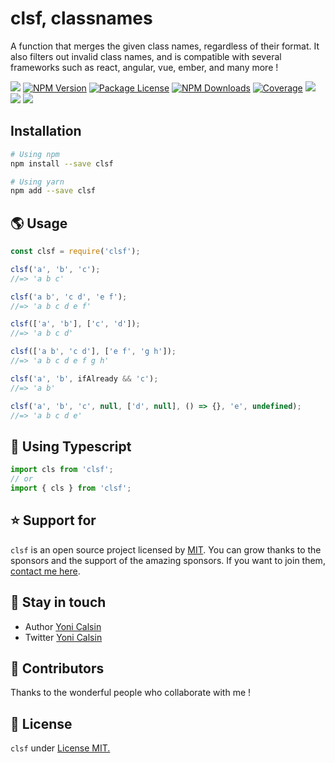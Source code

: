 # clsf, classnames

A function that merges the given class names, regardless of their format. It also filters out invalid class names, and is compatible with several frameworks such as react, angular, vue, ember, and many more !

<a href="https://github.com/yoicalsin/clsf"><img src="https://img.shields.io/spiget/stars/1000?color=brightgreen&label=Star&logo=github" /></a>
<a href="https://www.npmjs.com/clsf" target="_blank">
<img src="https://img.shields.io/npm/v/clsf" alt="NPM Version" /></a>
<a href="https://www.npmjs.com/clsf" target="_blank">
<img src="https://img.shields.io/npm/l/clsf" alt="Package License" /></a>
<a href="https://www.npmjs.com/clsf" target="_blank">
<img src="https://img.shields.io/npm/dm/clsf" alt="NPM Downloads" /></a>
<a href="https://github.com/yoicalsin/clsf" target="_blank">
<img src="https://s3.amazonaws.com/assets.coveralls.io/badges/coveralls_95.svg" alt="Coverage" /></a>
<a href="https://github.com/yoicalsin/clsf"><img src="https://img.shields.io/badge/Github%20Page-clsf-yellow?style=flat-square&logo=github" /></a>
<a href="https://github.com/yoicalsin"><img src="https://img.shields.io/badge/Author-Yoni%20Calsin-blueviolet?style=flat-square&logo=appveyor" /></a>
<a href="https://twitter.com/yoicalsin" target="_blank">
<img src="https://img.shields.io/twitter/follow/yoicalsin.svg?style=social&label=Follow"></a>

## Installation

```bash
# Using npm
npm install --save clsf

# Using yarn
npm add --save clsf
```

## 🌎 Usage

```js
const clsf = require('clsf');

clsf('a', 'b', 'c');
//=> 'a b c'

clsf('a b', 'c d', 'e f');
//=> 'a b c d e f'

clsf(['a', 'b'], ['c', 'd']);
//=> 'a b c d'

clsf(['a b', 'c d'], ['e f', 'g h']);
//=> 'a b c d e f g h'

clsf('a', 'b', ifAlready && 'c');
//=> 'a b'

clsf('a', 'b', 'c', null, ['d', null], () => {}, 'e', undefined);
//=> 'a b c d e'
```

## 🎁 Using Typescript

```ts
import cls from 'clsf';
// or
import { cls } from 'clsf';
```

## ⭐ Support for

`clsf` is an open source project licensed by [MIT](LICENSE). You can grow thanks to the sponsors and the support of the amazing sponsors. If you want to join them, [contact me here](mailto:helloyonicb@gmail.com).

## 🎩 Stay in touch

-  Author [Yoni Calsin](https://github.com/yoicalsin)
-  Twitter [Yoni Calsin](https://twitter.com/yoicalsin)

## 🚀 Contributors

Thanks to the wonderful people who collaborate with me !

## 📜 License

`clsf` under [License MIT.](LICENSE)
